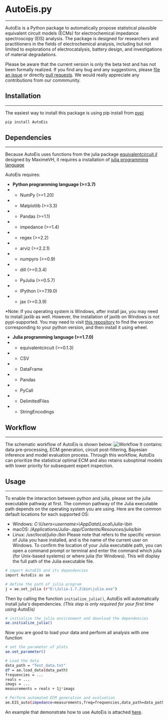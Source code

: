 # AutoEis.py
------------
AutoEis is a Python package to automatically propose statistical plausible equivalent circuit models (ECMs) for electrochemical impedance spectroscopy (EIS) analysis. The package is designed for researchers and practitioners in the fields of electrochemical analysis, including but not limited to explorations of electrocatalysis, battery design, and investigations of material degradations.

Please be aware that the current version is only the beta test and has not been formally realized. If you find any bug and any suggestions, please [file an issue](https://github.com/AUTODIAL/Auto_Eis/issues) or directly [pull requests](https://github.com/AUTODIAL/Auto_Eis/pulls). We would really appreciate any contributions from our commmunity. 

## Installation
---------------
The easiest way to install this package is using pip install from [pypi](https://pypi.org/project/AutoEis/)
```bash
pip install AutoEis
```

## Dependencies
---------------
Because AutoEis uses functions from the julia package [equivalentcircuit.jl](https://github.com/MaximeVH/EquivalentCircuits.jl) designed by MaximeVH, it requires a installation of [julia programming language](https://julialang.org/)

AutoEis requires:
-   **Python programming language (>=3.7)**
- - NumPy (>=1.20)
- - Matplotlib (>=3.3)
- - Pandas (>=1.1)
- - impedance (>=1.4)
- - regex (>=2.2)
- - arviz (>=2.2.1)
- - numpyro (>=0.9)
- - dill (>=0.3.4)
- - PyJulia (>=0.5.7)
- - IPython (>=7.19.0)
- - jax (>=0.3.9)

*Note: If you operating system is Windows, after install jax, you may need to install jaxlib as well. However, the installation of jaxlib on Windows is not pypi-supported. You may need to visit [this repository](https://github.com/cloudhan/jax-windows-builder) to find the version corresponding to your python version, and then install it using wheel.

-   **Julia programming language (>=1.7.0)**
- - equivalentcircuit (>=0.1.3)
- - CSV
- - DataFrame
- - Pandas
- - PyCall
- - DelimitedFiles
- - StringEncodings

## Workflow
------------
The schematic workflow of AutoEis is shown below:
![Workflow](https://github.com/AUTODIAL/Auto_Eis/blob/main/AutoEis_workflow.png)
It contains: data pre-processing, ECM generation, circuit post-filtering, Bayesian inference and model evaluation process. Through this workflow, AutoEis can prioritize the statistical optimal ECM and also retains suboptimal models with lower priority for subsequent expert inspection.

## Usage
-------------
To enable the interaction between python and julia, please set the julia executable pathway at first. The common pathway of the Julia executable path depends on the operating system you are using. Here are the common default locations for each supported OS:

- Windows: *C:\Users\<username>\AppData\Local\Julia-<version>\bin*
- macOS: */Applications/Julia-<version>.app/Contents/Resources/julia/bin*
- Linux: */usr/local/julia-<version>/bin*
Please note that <version> refers to the specific version of Julia you have installed, and <username> is the name of the current user on Windows. To confirm the location of your Julia executable path, you can open a command prompt or terminal and enter the command which julia (for Unix-based systems) or where julia (for Windows). This will display the full path of the Julia executable file.

```bash
# import AutoEIS and its dependencies
import AutoEis as ae

# define the path of julia program
j = ae.set_julia (r"D:\Julia-1.7.2\bin\julia.exe")
```
Then by calling the function `initialize_julia()`, AutoEis will automatically install julia's dependencies. *(This step is only required for your first time using AutoEis)*
```bash
# initialize the julia environment and download the dependencies
ae.initialize_julia()
```
Now you are good to load your data and perform all analysis with one function
```bash
# set the parameter of plots
ae.set_parameter()

# Load the data
data_path = "Test_data.txt"
df = ae.load_data(data_path)
frequencies = ...
reals = ...
imags = ...
measurements = reals + 1j*imags

# Perform automated ECM generation and evaluation
ae.EIS_auto(impedance=measurements,freq=frequencies,data_path=data_path,iter_number=100,plot_ECM=False)
```
An example that demonstrate how to use AutoEis is attached [here](https://github.com/AUTODIAL/Auto_Eis/blob/main/Example_AutoEIS.ipynb). 
